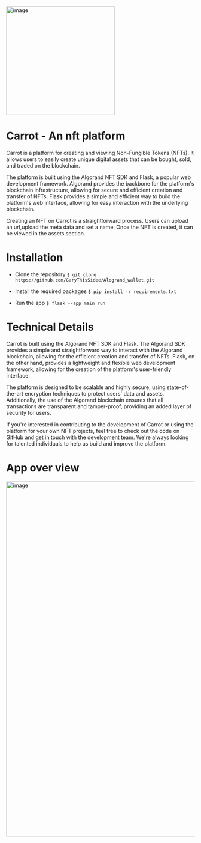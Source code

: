 <img width="290" alt="image" src="https://user-images.githubusercontent.com/121616196/217341450-ca9395c1-8b8f-49dc-9cd2-2e76f0fc0e1d.png">


# Carrot - An nft platform 

Carrot is a platform for creating and viewing Non-Fungible Tokens (NFTs). It allows users to easily create unique digital assets that can be bought, sold, and traded on the blockchain.

The platform is built using the Algorand NFT SDK and Flask, a popular web development framework. Algorand provides the backbone for the platform's blockchain infrastructure, allowing for secure and efficient creation and transfer of NFTs. Flask provides a simple and efficient way to build the platform's web interface, allowing for easy interaction with the underlying blockchain.

Creating an NFT on Carrot is a straightforward process. Users can upload an url,upload the meta data and set a name. Once the NFT is created, it can be viewed in the assets section.

# Installation

- Clone the repository
  ```$ git clone https://github.com/GaryThisSidee/Alogrand_wallet.git```
- Install the required packages
 ```$ pip install -r requirements.txt```

- Run the app
 ```$ flask --app main run```
 
# Technical Details

Carrot is built using the Algorand NFT SDK and Flask. The Algorand SDK provides a simple and straightforward way to interact with the Algorand blockchain, allowing for the efficient creation and transfer of NFTs. Flask, on the other hand, provides a lightweight and flexible web development framework, allowing for the creation of the platform's user-friendly interface.

The platform is designed to be scalable and highly secure, using state-of-the-art encryption techniques to protect users' data and assets. Additionally, the use of the Algorand blockchain ensures that all transactions are transparent and tamper-proof, providing an added layer of security for users.

If you're interested in contributing to the development of Carrot or using the platform for your own NFT projects, feel free to check out the code on GitHub and get in touch with the development team. We're always looking for talented individuals to help us build and improve the platform.

# App over view

<img width="947" alt="image" src="https://user-images.githubusercontent.com/121616196/217342165-56130436-b2de-480e-8eb5-35af5050dc64.png">



